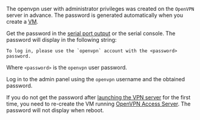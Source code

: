 The openvpn user with administrator privileges was created on the `OpenVPN` server in advance. The password is generated automatically when you create a [VM](../../compute/concepts/vm.md).

Get the password in the [serial port output](../../compute/operations/vm-info/get-serial-port-output.md) or the serial console. The password will display in the following string:

```text
To log in, please use the `openvpn` account with the <password> password.
```

Where `<password>` is the `openvpn` user password.

Log in to the admin panel using the `openvpn` username and the obtained password.

If you do not get the password after [launching the VPN server](#create-vpn-server) for the first time, you need to re-create the VM running [OpenVPN Access Server](/marketplace/products/yc/openvpn-access-server). The password will not display when reboot.